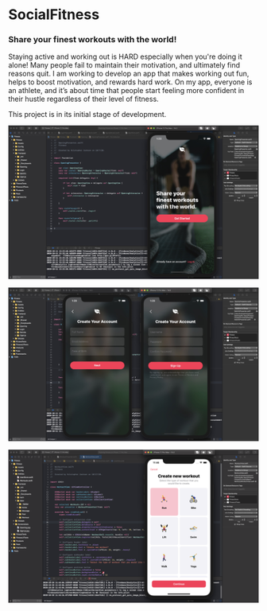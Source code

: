 # SocialFitness
### Share your finest workouts with the world! 

Staying active and working out is HARD especially when you're doing it alone! Many people fail to maintain their motivation, and ultimately find reasons quit. I am working to develop an app that makes working out fun, helps to boost motivation, and rewards hard work. On my app, everyone is an athlete, and it’s about time that people start feeling more confident in their hustle regardless of their level of fitness.

This project is in its initial stage of development.


![image](https://github.com/KrisJackson/SocialFitness/blob/main/Fitness/Screenshots/Opening.jpg)


![image](https://github.com/KrisJackson/SocialFitness/blob/main/Fitness/Screenshots/SignUp.jpg)


![image](https://github.com/KrisJackson/SocialFitness/blob/create/Fitness/Screenshots/CreateWorkout.jpg)
